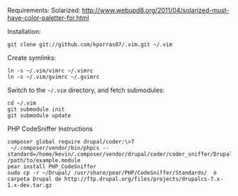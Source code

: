 Requirements:
    Solarized:
        http://www.webupd8.org/2011/04/solarized-must-have-color-paletter-for.html

Installation:

    git clone git://github.com/kporras07/.vim.git ~/.vim

Create symlinks:

    ln -s ~/.vim/vimrc ~/.vimrc
    ln -s ~/.vim/gvimrc ~/.gvimrc

Switch to the `~/.vim` directory, and fetch submodules:

    cd ~/.vim
    git submodule init
    git submodule update

PHP CodeSniffer Instructions

    composer global require drupal/coder:\>7
     ~/.composer/vendor/bin/phpcs --standard=/home/kevin/.composer/vendor/drupal/coder/coder_sniffer/Drupal /path/to/example.module
    pear install PHP_CodeSniffer
    sudo cp -r ~/Drupal/ /usr/share/pear/PHP/CodeSniffer/Standards/  ó carpeta Drupal de http://ftp.drupal.org/files/projects/drupalcs-7.x-1.x-dev.tar.gz

